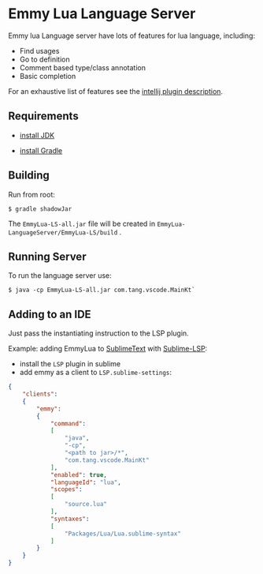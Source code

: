 # Emmy Lua Language Server

Emmy lua Language server have lots of features for lua language, including:
* Find usages
* Go to definition
* Comment based type/class annotation
* Basic completion

For an exhaustive list of features see the [intellij plugin description](https://github.com/EmmyLua/IntelliJ-EmmyLua).

## Requirements

* [install JDK](https://www3.ntu.edu.sg/home/ehchua/programming/howto/JDK_Howto.html)

* [install Gradle](https://gradle.org/install/)

## Building

Run from root:

    $ gradle shadowJar


The `EmmyLua-LS-all.jar` file will be created in `EmmyLua-LanguageServer/EmmyLua-LS/build` .

## Running Server

To run the language server use:

    $ java -cp EmmyLua-LS-all.jar com.tang.vscode.MainKt`

## Adding to an IDE

Just pass the instantiating instruction to the LSP plugin.

Example: adding EmmyLua to [SublimeText](https://www.sublimetext.com/) with [Sublime-LSP](https://github.com/tomv564/LSP):
* install the `LSP` plugin in sublime
* add emmy as a client to `LSP.sublime-settings`:
```json
{
    "clients":
    {
        "emmy":
        {
            "command":
            [
                "java",
                "-cp",
                "<path to jar>/*",
                "com.tang.vscode.MainKt"
            ],
            "enabled": true,
            "languageId": "lua",
            "scopes":
            [
                "source.lua"
            ],
            "syntaxes":
            [
                "Packages/Lua/Lua.sublime-syntax"
            ]
        }
    }
}
```